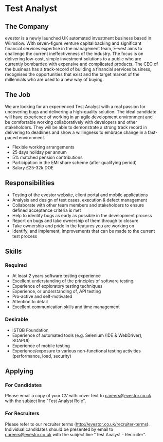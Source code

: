 # Test Analyst

## The Company

evestor is a newly launched UK automated investment business based in Wilmslow. With seven-figure venture capital backing and significant financial services expertise in the management team, E-vest aims to challenge the current ineffectiveness of the industry. The focus is on delivering low-cost, simple investment solutions to a public who are currently bombarded with expensive and complicated products.  The CEO of the business has a track-record of building a financial services business, recognises the opportunities that exist and the target market of the millennials who are used to a new way of buying.

## The Job

We are looking for an experienced Test Analyst with a real passion for uncovering bugs and delivering a high-quality solution. The ideal candidate will have experience of working in an agile development environment and be comfortable working collaboratively with developers and other stakeholders. They will be able to demonstrate a strong track record in delivering to deadlines and show a willingness to embrace change in a fast-paced environment.

- Flexible working arrangements
- 25 days holiday per annum
- 5% matched pension contributions
- Participation in the EMI share scheme (after qualifying period)
- Salary £25-32k DOE

## Responsibilities

-	Testing of the evestor website, client portal and mobile applications
-	Analysis and design of test cases, execution & defect management
-	Collaborate with other team members and stakeholders to ensure defined acceptance criteria is met
-	Help to identify bugs as early as possible in the development process
-	Report on bugs and take ownership of them through to closure
-	Take ownership and pride in the features you are working on
-	Identify, and implement, improvements that can be made to the current test process

## Skills

### Required

-	At least 2 years software testing experience
-	Excellent understanding of the principles of software testing
-	Experience of exploratory testing techniques
-	Experience, or understanding of, API testing
-	Pro-active and self-motivated
-	Attention to detail
-	Excellent communication skills and time management 

### Desirable

-	ISTQB Foundation
-	Experience of automated tools (e.g. Selenium (IDE & WebDriver), SOAPUI)
-	Experience of mobile testing
-	Experience/exposure to various non-functional testing activities (performance, load, security)

## Applying

### For Candidates

Please email a copy of your CV with cover text to careers@evestor.co.uk with the subject line "Test Analyst Role".      

### For Recruiters

Please refer to our recruiter terms (http://evestor.co.uk/recruiter-terms). Individual candidates should be presented by email to careers@evestor.co.uk with the subject line "Test Analyst - Recruiter".  
